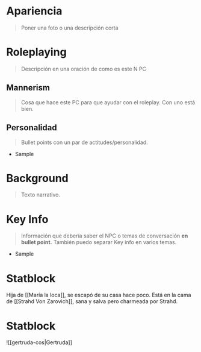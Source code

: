 # Apariencia
>Poner una foto o una descripción corta
# Roleplaying
> Descripción en una oración de como es este N  PC
## Mannerism
>Cosa que hace este PC para que ayudar con el roleplay. Con uno está bien.

## Personalidad
>Bullet points con un par de actitudes/personalidad.
- Sample
# Background
>Texto narrativo.

# Key Info
>Información que debería saber el NPC o temas de conversación **en bullet point.** También puedo separar Key info en varios temas.
- Sample

# Statblock
Hija de [[María la loca]], se escapó de su casa hace poco.
Está en la cama de [[Strahd Von Zarovich]], sana y salva pero charmeada por Strahd.
# Statblock
![[gertruda-cos|Gertruda]]